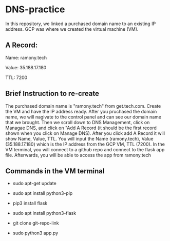 # DNS-practice

In this repository, we linked a purchased domain name to an existing IP address. GCP was where we created the virtual machine (VM). 

## A Record:

Name: ramony.tech

Value: 35.188.17.180

TTL: 7200

## Brief Instruction to re-create

The purchased domain name is "ramony.tech" from get.tech.com. Create the VM and have the IP address ready. After you pruchased the domain name, we will nagivate to the control panel and can see our domain name that we brought. Then we scroll down to DNS Management, click on Managae DNS, and click on "Add A Record (it should be the first record shown when you click on Manage DNS). After you click add A Record it will show Name, Value, TTL. You will input the Name (ramony.tech), Value (35.188.17.180) which is the IP address from the GCP VM, TTL (7200). In the VM terminal, you will connect to a github repo and connect to the flask app file. Afterwards, you will be able to access the app from ramony.tech

## Commands in the VM terminal

* sudo apt-get update

* sudo apt install python3-pip

* pip3 install flask

* sudo apt install python3-flask

* git clone git-repo-link

* sudo python3 app.py
